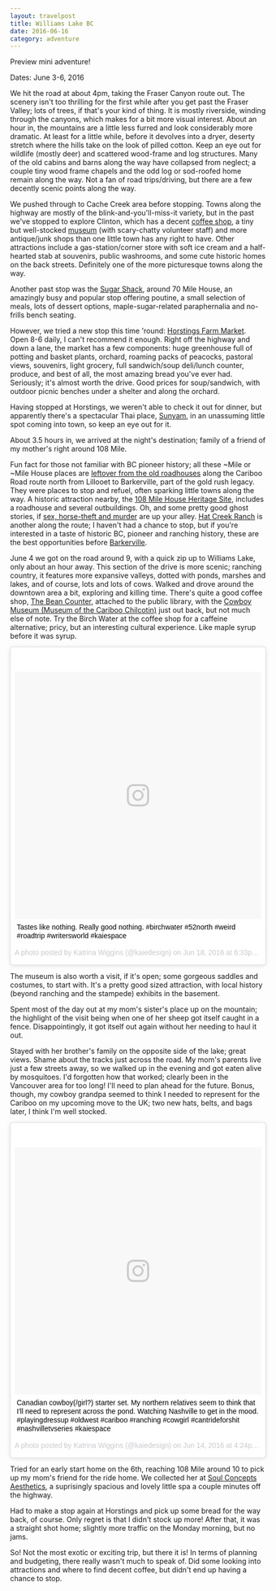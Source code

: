 ```yaml
---
layout: travelpost
title: Williams Lake BC
date: 2016-06-16
category: adventure
---
```

Preview mini adventure!

Dates: June 3-6, 2016

We hit the road at about 4pm, taking the Fraser Canyon route out. The scenery isn't too thrilling for the first while after you get past the Fraser Valley; lots of trees, if that's your kind of thing. It is mostly riverside, winding through the canyons, which makes for a bit more visual interest. About an hour in, the mountains are a little less furred and look considerably more dramatic. At least for a little while, before it devolves into a dryer, deserty stretch where the hills take on the look of pilled cotton. Keep an eye out for wildlife (mostly deer) and scattered wood-frame and log structures. Many of the old cabins and barns along the way have collapsed from neglect; a couple tiny wood frame chapels and the odd log or sod-roofed home remain along the way. Not a fan of road trips/driving, but there are a few decently scenic points along the way. 

We pushed through to Cache Creek area before stopping. Towns along the highway are mostly of the blink-and-you'll-miss-it variety, but in the past we've stopped to explore Clinton, which has a decent <a href="https://www.facebook.com/pages/Clinton-Coffee-House/219401501420099" target="_blank">coffee shop</a>, a tiny but well-stocked <a href="clintonmuseum.ca/" target="_blank">museum</a> (with scary-chatty volunteer staff) and more antique/junk shops than one little town has any right to have. Other attractions include a gas-station/corner store with soft ice cream and a half-hearted stab at souvenirs, public washrooms, and some cute historic homes on the back streets. Definitely one of the more picturesque towns along the way.

Another past stop was the <a href="www.thesugarshack.sfobc.com/" target="_blank">Sugar Shack</a>, around 70 Mile House, an amazingly busy and popular stop offering poutine, a small selection of meals, lots of dessert options, maple-sugar-related paraphernalia and no-frills bench seating. 

However, we tried a new stop this time 'round: <a href="http://www.horstingsfarm.com/" target="_blank">Horstings Farm Market</a>. Open 8-6 daily, I can't recommend it enough. Right off the highway and down a lane, the market has a few components: huge greenhouse full of potting and basket plants, orchard, roaming packs of peacocks, pastoral views, souvenirs, light grocery, full sandwich/soup deli/lunch counter, produce, and best of all, the most amazing bread you've ever had. Seriously; it's almost worth the drive. Good prices for soup/sandwich, with outdoor picnic benches under a shelter and along the orchard.

Having stopped at Horstings, we weren't able to check it out for dinner, but apparently there's a spectacular Thai place, <a href="https://www.tripadvisor.ca/Restaurant_Review-g1050313-d8059399-Reviews-Sunyam_Thai_Restaurant-70_Mile_House_Cariboo_British_Columbia.html" target="_blank">Sunyam</a>, in an unassuming little spot coming into town, so keep an eye out for it.

About 3.5 hours in, we arrived at the night's destination; family of a friend of my mother's right around 108 Mile. 

Fun fact for those not familiar with BC pioneer history; all these ~Mile or ~Mile House places are <a href="http://basementgeographer.com/mile-houses-of-the-cariboo-road/" target="_blank">leftover from the old roadhouses</a> along the Cariboo Road route north from Lillooet to Barkerville, part of the gold rush legacy. They were places to stop and refuel, often sparking little towns along the way. A historic attraction nearby, the <a href="https://historical.ca/" target="_blank">108 Mile House Heritage Site</a>, includes a roadhouse and several outbuildings. Oh, and some pretty good ghost stories, if <a href="http://www.wltribune.com/community/239279001.html" target="_blank">sex, horse-theft and murder</a> are up your alley. <a href="http://www.hatcreekranch.ca" target="_blank">Hat Creek Ranch</a> is another along the route; I haven't had a chance to stop, but if you're interested in a taste of historic BC, pioneer and ranching history, these are the best opportunities before <a href="http://www.barkerville.ca" target="_blank">Barkerville</a>.

June 4 we got on the road around 9, with a quick zip up to Williams Lake, only about an hour away. This section of the drive is more scenic; ranching country, it features more expansive valleys, dotted with ponds, marshes and lakes, and of course, lots and lots of cows. Walked and drove around the downtown area a bit, exploring and killing time. There's quite a good coffee shop, <a href="https://www.facebook.com/thebeancounterbistro/" target="_blank">The Bean Counter</a>,  attached to the public library, with the <a href="http://www.cowboy-museum.com/" target="_blank">Cowboy Museum (Museum of the Cariboo Chilcotin)</a> just out back, but not much else of note. Try the Birch Water at the coffee shop for a caffeine alternative; pricy, but an interesting cultural experience. Like maple syrup before it was syrup.


<blockquote class="instagram-media text-center" data-instgrm-captioned data-instgrm-version="7" style=" background:#FFF; border:0; border-radius:3px; box-shadow:0 0 1px 0 rgba(0,0,0,0.5),0 1px 10px 0 rgba(0,0,0,0.15); margin: 1px; max-width:658px; padding:0; width:99.375%; width:-webkit-calc(100% - 2px); width:calc(100% - 2px);"><div style="padding:8px;"> <div style=" background:#F8F8F8; line-height:0; margin-top:40px; padding:50.0% 0; text-align:center; width:100%;"> <div style=" background:url(data:image/png;base64,iVBORw0KGgoAAAANSUhEUgAAACwAAAAsCAMAAAApWqozAAAABGdBTUEAALGPC/xhBQAAAAFzUkdCAK7OHOkAAAAMUExURczMzPf399fX1+bm5mzY9AMAAADiSURBVDjLvZXbEsMgCES5/P8/t9FuRVCRmU73JWlzosgSIIZURCjo/ad+EQJJB4Hv8BFt+IDpQoCx1wjOSBFhh2XssxEIYn3ulI/6MNReE07UIWJEv8UEOWDS88LY97kqyTliJKKtuYBbruAyVh5wOHiXmpi5we58Ek028czwyuQdLKPG1Bkb4NnM+VeAnfHqn1k4+GPT6uGQcvu2h2OVuIf/gWUFyy8OWEpdyZSa3aVCqpVoVvzZZ2VTnn2wU8qzVjDDetO90GSy9mVLqtgYSy231MxrY6I2gGqjrTY0L8fxCxfCBbhWrsYYAAAAAElFTkSuQmCC); display:block; height:44px; margin:0 auto -44px; position:relative; top:-22px; width:44px;"></div></div> <p style=" margin:8px 0 0 0; padding:0 4px;"> <a href="https://www.instagram.com/p/BG0VmcOJ2_P/" style=" color:#000; font-family:Arial,sans-serif; font-size:14px; font-style:normal; font-weight:normal; line-height:17px; text-decoration:none; word-wrap:break-word;" target="_blank">Tastes like nothing. Really good nothing. #birchwater #52north #weird #roadtrip #writersworld #kaiespace</a></p> <p style=" color:#c9c8cd; font-family:Arial,sans-serif; font-size:14px; line-height:17px; margin-bottom:0; margin-top:8px; overflow:hidden; padding:8px 0 7px; text-align:center; text-overflow:ellipsis; white-space:nowrap;">A photo posted by Katrina Wiggins (@kaiedesign) on <time style=" font-family:Arial,sans-serif; font-size:14px; line-height:17px;" datetime="2016-06-19T01:33:52+00:00">Jun 18, 2016 at 6:33pm PDT</time></p></div></blockquote>
<script async defer src="//platform.instagram.com/en_US/embeds.js"></script>


The museum is also worth a visit, if it's open; some gorgeous saddles and costumes, to start with. It's a pretty good sized attraction, with local history (beyond ranching and the stampede) exhibits in the basement.

Spent most of the day out at my mom's sister's place up on the mountain; the highlight of the visit being when one of her sheep got itself caught in a fence. Disappointingly, it got itself out again without her needing to haul it out.

Stayed with her brother's family on the opposite side of the lake; great views. Shame about the tracks just across the road. My mom's parents live just a few streets away, so we walked up in the evening and got eaten alive by mosquitoes. I'd forgotten how that worked; clearly been in the Vancouver area for too long! I'll need to plan ahead for the future. Bonus, though, my cowboy grandpa seemed to think I needed to represent for the Cariboo on my upcoming move to the UK; two new hats, belts, and bags later, I think I'm well stocked.


<blockquote class="instagram-media text-center" data-instgrm-captioned data-instgrm-version="7" style=" background:#FFF; border:0; border-radius:3px; box-shadow:0 0 1px 0 rgba(0,0,0,0.5),0 1px 10px 0 rgba(0,0,0,0.15); margin: 1px; max-width:658px; padding:0; width:99.375%; width:-webkit-calc(100% - 2px); width:calc(100% - 2px);"><div style="padding:8px;"> <div style=" background:#F8F8F8; line-height:0; margin-top:40px; padding:50.0% 0; text-align:center; width:100%;"> <div style=" background:url(data:image/png;base64,iVBORw0KGgoAAAANSUhEUgAAACwAAAAsCAMAAAApWqozAAAABGdBTUEAALGPC/xhBQAAAAFzUkdCAK7OHOkAAAAMUExURczMzPf399fX1+bm5mzY9AMAAADiSURBVDjLvZXbEsMgCES5/P8/t9FuRVCRmU73JWlzosgSIIZURCjo/ad+EQJJB4Hv8BFt+IDpQoCx1wjOSBFhh2XssxEIYn3ulI/6MNReE07UIWJEv8UEOWDS88LY97kqyTliJKKtuYBbruAyVh5wOHiXmpi5we58Ek028czwyuQdLKPG1Bkb4NnM+VeAnfHqn1k4+GPT6uGQcvu2h2OVuIf/gWUFyy8OWEpdyZSa3aVCqpVoVvzZZ2VTnn2wU8qzVjDDetO90GSy9mVLqtgYSy231MxrY6I2gGqjrTY0L8fxCxfCBbhWrsYYAAAAAElFTkSuQmCC); display:block; height:44px; margin:0 auto -44px; position:relative; top:-22px; width:44px;"></div></div> <p style=" margin:8px 0 0 0; padding:0 4px;"> <a href="https://www.instagram.com/p/BGpzoItp2wT/" style=" color:#000; font-family:Arial,sans-serif; font-size:14px; font-style:normal; font-weight:normal; line-height:17px; text-decoration:none; word-wrap:break-word;" target="_blank">Canadian cowboy(/girl?) starter set. My northern relatives seem to think that I&#39;ll need to represent across the pond. Watching Nashville to get in the mood. #playingdressup #oldwest #cariboo #ranching #cowgirl #cantrideforshit #nashvilletvseries #kaiespace</a></p> <p style=" color:#c9c8cd; font-family:Arial,sans-serif; font-size:14px; line-height:17px; margin-bottom:0; margin-top:8px; overflow:hidden; padding:8px 0 7px; text-align:center; text-overflow:ellipsis; white-space:nowrap;">A photo posted by Katrina Wiggins (@kaiedesign) on <time style=" font-family:Arial,sans-serif; font-size:14px; line-height:17px;" datetime="2016-06-14T23:24:36+00:00">Jun 14, 2016 at 4:24pm PDT</time></p></div></blockquote>
<script async defer src="//platform.instagram.com/en_US/embeds.js"></script>


Tried for an early start home on the 6th, reaching 108 Mile around 10 to pick up my mom's friend for the ride home. We collected her at <a href="http://love100milehouse.com/businesses/soul-concepts-aesthetics" target="_blank">Soul Concepts Aesthetics</a>, a suprisingly spacious and lovely little spa a couple minutes off the highway.

Had to make a stop again at Horstings and pick up some bread for the way back, of course. Only regret is that I didn't stock up more! After that, it was a straight shot home; slightly more traffic on the Monday morning, but no jams.

So! Not the most exotic or exciting trip, but there it is! In terms of planning and budgeting, there really wasn't much to speak of. Did some looking into attractions and where to find decent coffee, but didn't end up having a chance to stop.
